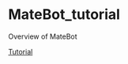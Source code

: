 # MateBot_tutorial
Overview of MateBot


[Tutorial](https://www.hackster.io/code_byter/matebot-d3dc9d)
